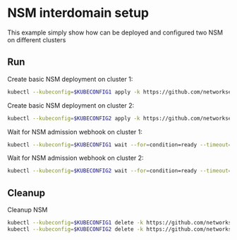 # NSM interdomain setup


This example simply show how can be deployed and configured two NSM on different clusters

## Run

Create basic NSM deployment on cluster 1:

```bash
kubectl --kubeconfig=$KUBECONFIG1 apply -k https://github.com/networkservicemesh/deployments-k8s/examples/interdomain/nsm/cluster1?ref=bdbf4c64689056b7c6e7210b28d6abf72767e37e
```

Create basic NSM deployment on cluster 2:

```bash
kubectl --kubeconfig=$KUBECONFIG2 apply -k https://github.com/networkservicemesh/deployments-k8s/examples/interdomain/nsm/cluster2?ref=bdbf4c64689056b7c6e7210b28d6abf72767e37e
```

Wait for NSM admission webhook on cluster 1:

```bash
kubectl --kubeconfig=$KUBECONFIG1 wait --for=condition=ready --timeout=1m pod -n nsm-system -l app=admission-webhook-k8s
```

Wait for NSM admission webhook on cluster 2:

```bash
kubectl --kubeconfig=$KUBECONFIG2 wait --for=condition=ready --timeout=1m pod -n nsm-system -l app=admission-webhook-k8s
```

## Cleanup

Cleanup NSM
```bash
kubectl --kubeconfig=$KUBECONFIG1 delete -k https://github.com/networkservicemesh/deployments-k8s/examples/interdomain/nsm/cluster1?ref=bdbf4c64689056b7c6e7210b28d6abf72767e37e
kubectl --kubeconfig=$KUBECONFIG2 delete -k https://github.com/networkservicemesh/deployments-k8s/examples/interdomain/nsm/cluster2?ref=bdbf4c64689056b7c6e7210b28d6abf72767e37e
```
